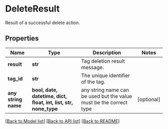 # DeleteResult

Result of a successful delete action.

## Properties
Name | Type | Description | Notes
------------ | ------------- | ------------- | -------------
**result** | **str** | Tag deletion result message. | 
**tag_id** | **str** | The unique identifier of the tag. | 
**any string name** | **bool, date, datetime, dict, float, int, list, str, none_type** | any string name can be used but the value must be the correct type | [optional]

[[Back to Model list]](../README.md#documentation-for-models) [[Back to API list]](../README.md#documentation-for-api-endpoints) [[Back to README]](../README.md)


